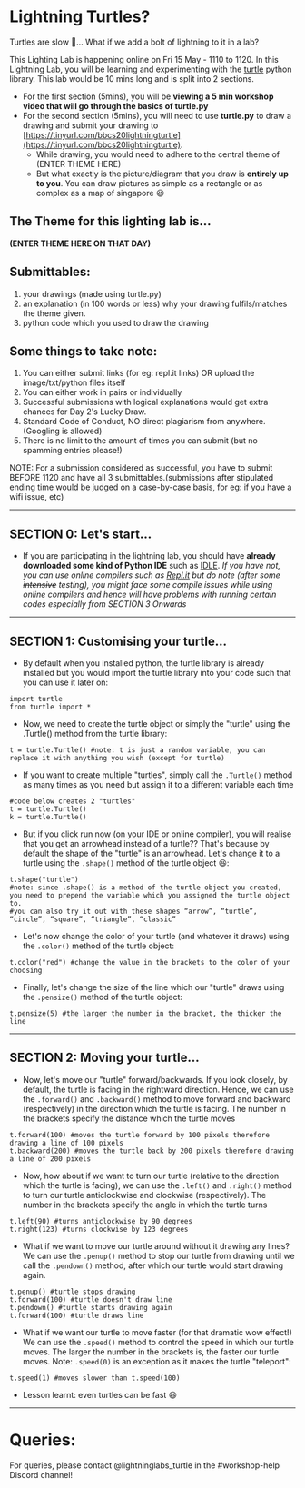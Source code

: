 # Lightning Turtles?

Turtles are slow :turtle:... What if we add a bolt of lightning to it in a lab?

This Lighting Lab is happening online on Fri 15 May - 1110 to 1120. In this Lightning Lab, you will be learning and experimenting with the [turtle](https://docs.python.org/3/library/turtle.html) python library. This lab would be 10 mins long and is split into 2 sections.
- For the first section (5mins), you will be **viewing a 5 min workshop video that will go through the basics of turtle.py**
- For the second section (5mins), you will need to use **turtle.py** to draw a drawing and submit your drawing to [https://tinyurl.com/bbcs20lightningturtle](https://tinyurl.com/bbcs20lightningturtle).
  * While drawing, you would need to adhere to the central theme of (ENTER THEME HERE)
  * But what exactly is the picture/diagram that you draw is **entirely up to you**. You can draw pictures as simple as a rectangle or as complex as a map of singapore :laughing:

## The Theme for this lighting lab is...
**(ENTER THEME HERE ON THAT DAY)**

## Submittables:  
1) your drawings (made using turtle.py)
2) an explanation (in 100 words or less) why your drawing fulfils/matches the theme given.
3) python code which you used to draw the drawing

## Some things to take note:
1) You can either submit links (for eg: repl.it links) OR upload the image/txt/python files itself
2) You can either work in pairs or individually
3) Successful submissions with logical explanations would get extra chances for Day 2's Lucky Draw.
4) Standard Code of Conduct, NO direct plagiarism from anywhere. (Googling is allowed)
5) There is no limit to the amount of times you can submit (but no spamming entries please!)

NOTE: For a submission considered as successful, you have to submit BEFORE 1120 and have all 3 submittables.(submissions after stipulated ending time would be judged on a case-by-case basis, for eg: if you have a wifi issue, etc)

---

## SECTION 0: Let's start...

- If you are participating in the lightning lab, you should have **already downloaded some kind of Python IDE** such as [IDLE](https://www.python.org/downloads/). *If you have not, you can use online compilers such as [Repl.it](https://repl.it/languages/python_turtle) but do note (after some ~~intensive~~ testing), you might face some compile issues while using online compilers and hence will have problems with running certain codes especially from SECTION 3 Onwards*

---

## SECTION 1: Customising your turtle...

- By default when you installed python, the turtle library is already installed but you would import the turtle library into your code such that you can use it later on:
```
import turtle
from turtle import *
```
- Now, we need to create the turtle object or simply the "turtle" using the .Turtle() method from the turtle library:
```
t = turtle.Turtle() #note: t is just a random variable, you can replace it with anything you wish (except for turtle)
```
- If you want to create multiple "turtles", simply call the `.Turtle()` method as many times as you need but assign it to a different variable each time
```
#code below creates 2 "turtles"
t = turtle.Turtle()
k = turtle.Turtle()
```
- But if you click run now (on your IDE or online compiler), you will realise that you get an arrowhead instead of a turtle?? That's because by default the shape of the "turtle" is an arrowhead. Let's change it to a turtle using the `.shape()` method of the turtle object :laughing::
```
t.shape("turtle")
#note: since .shape() is a method of the turtle object you created, you need to prepend the variable which you assigned the turtle object to.
#you can also try it out with these shapes “arrow”, “turtle”, “circle”, “square”, “triangle”, “classic”
```
- Let's now change the color of your turtle (and whatever it draws) using the `.color()` method of the turtle object:
```
t.color("red") #change the value in the brackets to the color of your choosing
```
- Finally, let's change the size of the line which our "turtle" draws using the `.pensize()` method of the turtle object:
```
t.pensize(5) #the larger the number in the bracket, the thicker the line
```
---

## SECTION 2: Moving your turtle...

- Now, let's move our "turtle" forward/backwards. If you look closely, by default, the turtle is facing in the rightward direction. Hence, we can use the `.forward()` and `.backward()` method to move forward and backward (respectively) in the direction which the turtle is facing. The number in the brackets specify the distance which the turtle moves
```
t.forward(100) #moves the turtle forward by 100 pixels therefore drawing a line of 100 pixels
t.backward(200) #moves the turtle back by 200 pixels therefore drawing a line of 200 pixels
```
- Now, how about if we want to turn our turtle (relative to the direction which the turtle is facing), we can use the `.left()` and `.right()` method to turn our turtle anticlockwise and clockwise (respectively). The number in the brackets specify the angle in which the turtle turns
```
t.left(90) #turns anticlockwise by 90 degrees
t.right(123) #turns clockwise by 123 degrees
```
- What if we want to move our turtle around without it drawing any lines? We can use the `.penup()` method to stop our turtle from drawing until we call the `.pendown()` method, after which our turtle would start drawing again.
```
t.penup() #turtle stops drawing
t.forward(100) #turtle doesn't draw line
t.pendown() #turtle starts drawing again
t.forward(100) #turtle draws line
```
- What if we want our turtle to move faster (for that dramatic wow effect!) We can use the `.speed()` method to control the speed in which our turtle moves. The larger the number in the brackets is, the faster our turtle moves. Note: `.speed(0)` is an exception as it makes the turtle "teleport":
```
t.speed(1) #moves slower than t.speed(100)
```
  * Lesson learnt: even turtles can be fast :laughing:

---

# Queries:
For queries, please contact @lightninglabs_turtle in the #workshop-help Discord channel!
